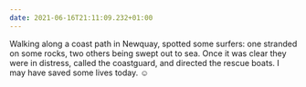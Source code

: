 ```yaml
---
date: 2021-06-16T21:11:09.232+01:00
---
```


Walking along a coast path in Newquay, spotted some surfers: one stranded on some rocks, two others being swept out to sea. Once it was clear they were in distress, called the coastguard, and directed the rescue boats. I may have saved some lives today. ☺️
